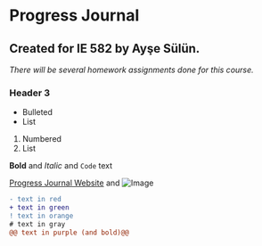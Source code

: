 # **Progress Journal**
## Created for IE 582 by Ayşe Sülün.

_There will be several homework assignments done for this course._
### Header 3

- Bulleted
- List

1. Numbered
2. List

**Bold** and _Italic_ and `Code` text

[Progress Journal Website](https://bu-ie-582.github.io/fall21-nulusayse/) and ![Image](src)

```diff
- text in red
+ text in green
! text in orange
# text in gray
@@ text in purple (and bold)@@
```
